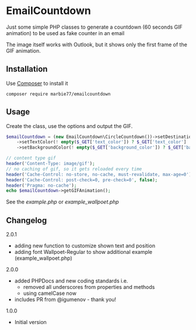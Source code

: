 # EmailCountdown
Just some simple PHP classes to generate a countdown (60 seconds GIF animation) to be used as fake counter in an email

The image itself works with Outlook, but it shows only the first frame of the GIF animation. 

## Installation
Use [Composer](https://getcomposer.org) to install it
```
composer require marbie77/emailcountdown
```

## Usage
Create the class, use the options and output the GIF.
```php
$emailCountdown = (new EmailCountdown\CircleCountdown())->setDestinationTime(! empty($_GET['dest_time']) ? $_GET['dest_time'] : null)
    ->setTextColor(! empty($_GET['text_color']) ? $_GET['text_color'] : null)
    ->setBackgroundColor(! empty($_GET['background_color']) ? $_GET['background_color'] : null);

// content type gif
header('Content-Type: image/gif');
// no caching of gif, so it gets reloaded every time
header('Cache-Control: no-store, no-cache, must-revalidate, max-age=0');
header('Cache-Control: post-check=0, pre-check=0', false);
header('Pragma: no-cache');
echo $emailCountdown->getGIFAnimation();
```
See the _example.php_ or _example_wallpoet.php_

## Changelog

2.0.1 
* adding new function to customize shown text and position
* adding font Wallpoet-Regular to show additional example (example_wallpoet.php)

2.0.0 
* added PHPDocs and new coding standards i.e. 
    * removed all underscores from properties and methods
    * using camelCase now
* includes PR from @igumenov - thank you!

1.0.0
* Initial version
